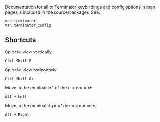 Documentation for all of Terminator keybindings and config options in man pages is included in the source/packages. See:

    man terminator
    man terminator_config


## Shortcuts

Split the view vertically:

    Ctrl-Shift-E

Split the view horizontally

    Ctrl-Shift-O:


Move to the terminal left  of  the  current one:

    Alt + Left


Move to the terminal right  of  the  current one:

    Alt + Right
